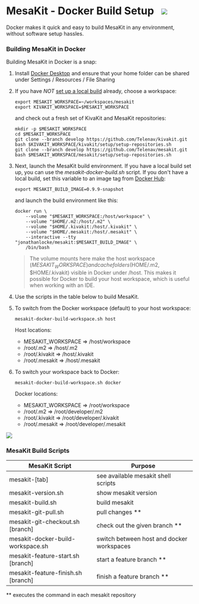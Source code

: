 # MesaKit - Docker Build Setup   <img src="https://telenav.github.io/telenav-assets/images/iconsbox-32.png" srcset="https://telenav.github.io/telenav-assets/images/iconsbox-32-2x.png 2x"/>

Docker makes it quick and easy to build MesaKit in any environment, without software setup hassles.

### Building MesaKit in Docker

Building MesaKit in Docker is a snap:

1. Install [Docker Desktop](https://docs.docker.com/get-docker/) and ensure that your home folder can be shared under Settings / Resources / File Sharing


2. If you have *NOT* [set up a local build](host-build-environment.md) already, choose a workspace:

       export MESAKIT_WORKSPACE=~/workspaces/mesakit
       export KIVAKIT_WORKSPACE=$MESAKIT_WORKSPACE

   and check out a fresh set of KivaKit and MesaKit repositories:

       mkdir -p $MESAKIT_WORKSPACE 
       cd $MESAKIT_WORKSPACE
       git clone --branch develop https://github.com/Telenav/kivakit.git
       bash $KIVAKIT_WORKSPACE/kivakit/setup/setup-repositories.sh
       git clone --branch develop https://github.com/Telenav/mesakit.git
       bash $MESAKIT_WORKSPACE/mesakit/setup/setup-repositories.sh


3. Next, launch the MesaKit build environment. If you have a local build set up, you can use the *mesakit-docker-build.sh* script. If you don't have a local build, set this variable to an image tag from [Docker Hub](https://hub.docker.com/repository/docker/jonathanlocke/mesakit):

       export MESAKIT_BUILD_IMAGE=0.9.9-snapshot

   and launch the build environment like this:

       docker run \
           --volume "$MESAKIT_WORKSPACE:/host/workspace" \
           --volume "$HOME/.m2:/host/.m2" \
           --volume "$HOME/.kivakit:/host/.kivakit" \
           --volume "$HOME/.mesakit:/host/.mesakit" \
           --interactive --tty "jonathanlocke/mesakit:$MESAKIT_BUILD_IMAGE" \
           /bin/bash

   > The volume mounts here make the host workspace ($MESAKIT_WORKSPACE) and cache
   > folders ($HOME/.m2, $HOME/.kivakit) visible in Docker under /host. This makes it
   > possible for Docker to build your host workspace, which is useful when
   > working with an IDE.


4. Use the scripts in the table below to build MesaKit.


5. To switch from the Docker workspace (default) to your host workspace:

       mesakit-docker-build-workspace.sh host

   Host locations:

    * MESAKIT_WORKSPACE => /host/workspace
    * /root/.m2 => /host/.m2
    * /root/.kivakit => /host/.kivakit
    * /root/.mesakit => /host/.mesakit


6. To switch your workspace back to Docker:

       mesakit-docker-build-workspace.sh docker

   Docker locations:

    * MESAKIT_WORKSPACE => /root/workspace
    * /root/.m2 => /root/developer/.m2
    * /root/.kivakit => /root/developer/.kivakit
    * /root/.mesakit => /root/developer/.mesakit

<img src="https://telenav.github.io/telenav-assets/images/iconshorizontal-line-512.png" srcset="https://telenav.github.io/telenav-assets/png/separators/horizontal-line-512-2x.png 2x"/>

### MesaKit Build Scripts

| MesaKit Script                       | Purpose                                   |
|--------------------------------------|-------------------------------------------|
| mesakit-\[tab\]                      | see available mesakit shell scripts       |
| mesakit-version.sh                   | show mesakit version                      |
| mesakit-build.sh                     | build mesakit                             |
| mesakit-git-pull.sh                  | pull changes **                           |
| mesakit-git-checkout.sh \[branch\]   | check out the given branch **             |
| mesakit-docker-build-workspace.sh    | switch between host and docker workspaces |
| mesakit-feature-start.sh \[branch\]  | start a feature branch **                 |
| mesakit-feature-finish.sh \[branch\] | finish a feature branch **                |

** executes the command in each mesakit repository
